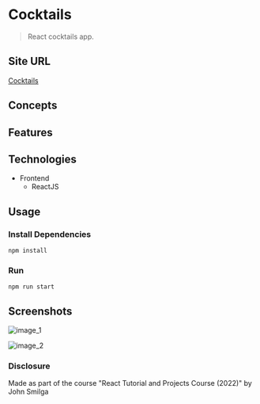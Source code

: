 # Cocktails

> React cocktails app.

## Site URL

[Cocktails](https://oziv-birthday-reminder.netlify.app/)

## Concepts

## Features

## Technologies

- Frontend
  - ReactJS

## Usage

### Install Dependencies

```
npm install
```

### Run

```
npm run start
```

## Screenshots

![image_1](https://user-images.githubusercontent.com/89987476/185410040-3cc6c7fa-02fe-4c75-ae9a-d8aec708f0d3.png)

![image_2](https://user-images.githubusercontent.com/89987476/185410048-a363c261-36b0-4ff2-8e21-340d04e95ec9.png)

### Disclosure

Made as part of the course "React Tutorial and Projects Course (2022)" by John Smilga
